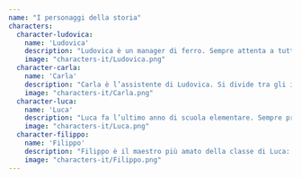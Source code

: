 ```yaml
---
name: "I personaggi della storia"
characters:
  character-ludovica:
    name: 'Ludovica' 
    description: "Ludovica è un manager di ferro. Sempre attenta a tutti i dettagli, è una lavoratrice instancabile."
    image: "characters-it/Ludovica.png"
  character-carla:
    name: 'Carla'
    description: "Carla è l’assistente di Ludovica. Si divide tra gli impegni in ufficio (davvero tanti) e il suo secondo \"lavoro\" di mamma, cercando di essere quanto più presente in famiglia."
    image: "characters-it/Carla.png"
  character-luca:
    name: 'Luca'
    description: "Luca fa l’ultimo anno di scuola elementare. Sempre pronto a inseguire un pallone che rotola, ogni tanto trova il tempo per fare i compiti..."
    image: "characters-it/Luca.png"
  character-filippo:
    name: 'Filippo'
    description: "Filippo è il maestro più amato della classe di Luca: si è guadagnato questo privilegio grazie alla sua simpatia, ma anche perché cerca sempre nuove attività creative per liberare la fantasia dei ragazzi!"
    image: "characters-it/Filippo.png"
---
```

